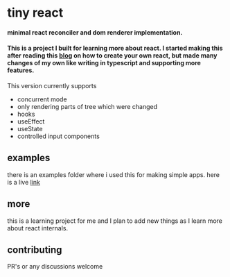 # tiny react

#### minimal react reconciler and dom renderer implementation.

#### This is a project I built for learning more about react. I started making this after reading this [blog](https://pomb.us/build-your-own-react/) on how to create your own react, but made many changes of my own like writing in typescript and supporting more features.

This version currently supports

- concurrent mode
- only rendering parts of tree which were changed
- hooks
- useEffect
- useState
- controlled input components

## examples

there is an examples folder where i used this for making simple apps. here is a live [link](https://msx47.github.io/tiny_react/)

## more

this is a learning project for me and I plan to add new things as I learn more about react internals.

## contributing

PR's or any discussions welcome
